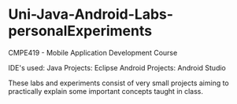 # Uni-Java-Android-Labs-personalExperiments
CMPE419 - Mobile Application Development Course

IDE's used:
Java Projects: Eclipse
Android Projects: Android Studio

These labs and experiments consist of very small projects aiming to practically explain some important concepts taught in class.
